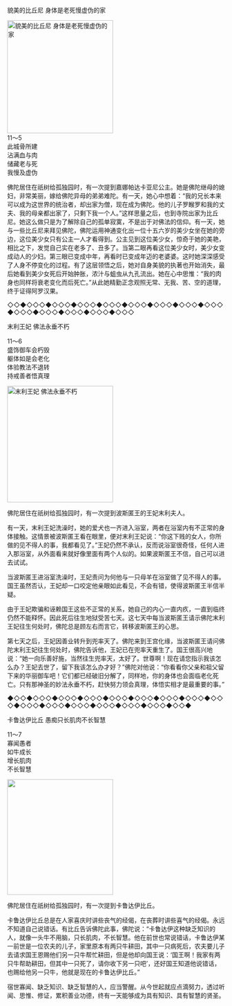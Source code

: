 貌美的比丘尼 身体是老死慢虚伪的家

<div class="e2">
<img src="images/fjj-50-1.jpg" width="245" height="261" alt="貌美的比丘尼 身体是老死慢虚伪的家"/>
<div>
11～5<br>
 此城骨所建<br>
 沾满血与肉<br>
 储藏老与死<br>
 我慢及虚伪
</div>
</div>



佛陀居住在祇树给孤独园时，有一次提到嘉娜帕达卡亚尼公主。她是佛陀继母的媳妇，非常美丽，嫁给佛陀异母的弟弟难陀。有一天，她心中想着：“我的兄长本来可以成为这世界的统治者，却出家为僧，现在成为佛陀。他的儿子罗睺罗和我的丈夫、我的母亲都出家了，只剩下我一个人。”这样思量之后，也到寺院出家为比丘尼。她这么做只是为了解除自己的孤单寂寞，不是出于对佛法的信仰。有一天，她与一些比丘尼来拜见佛陀，佛陀运用神通变化出一位十五六岁的美少女坐在她的旁边，这位美少女只有公主一人才看得到。公主见到这位美少女，惊奇于她的美艳，相比之下，发觉自己实在老多了、丑多了。当第二眼再看这位美少女时，美少女变成动人的少妇。第三眼已变成中年，再看时已变成年迈的老婆婆。这时她深深感受了人身不停变化的过程。有了这层领悟之后，她对自身美貌的执著也开始消失，最后她看到美少女死后开始肿胀，浓汁与蛆虫从九孔流出。她在心中思惟：“我的肉身也同样将衰老变化而后死亡。”从此她精勤正念观照无常、无我、苦、空的道理，终于证得阿罗汉果。

◇◇◆◇◇◇◆◇◇◇◆◇◇◇◆◇◇◇◆◇◇◇◆◇◇◇◆◇◇◇◆◇◇◇◆◇◇◇◆◇◇◇◆◇◇◇◆◇◇◇◆◇◇◇

末利王妃 佛法永垂不朽

<div class="e2">
<div>
 <p class="p13-5">11～6<br>
 盛饰御车会朽毁<br>
 躯体如是会老化<br>
 体验教法不退转<br>
 持戒善者悟真理</p> 
</div>
<img src="images/fjj-50-2.jpg" width="245" height="269" alt="末利王妃 佛法永垂不朽"/>
</div>

佛陀居住在祇树给孤独园时，有一次提到波斯匿王的王妃末利夫人。

有一天，末利王妃洗澡时，她的爱犬也一齐进入浴室，两者在浴室内有不正常的身体接触。这情景被波斯匿王看在眼里，便对末利王妃说：“你这下贱的女人，你所做的见不得人的事，我都看见了。”王妃仍然不承认，反而说浴室很奇怪，任何人进入那浴室，从外面看来就好像里面有两个人似的。如果波斯匿王不信，自己可以进去试试。

当波斯匿王进浴室洗澡时，王妃责问为何他与一只母羊在浴室做了见不得人的事。国王虽然否认，王妃却一口咬定他亲眼如此看见，不会有错，使得波斯匿王半信半疑。

由于王妃欺骗和诬赖国王这些不正常的关系，她自己的内心一直内疚，一直到临终仍然不能释怀。因此死后往生地狱受苦七天。这七天中每当波斯匿王请示佛陀末利王妃往生何处时，佛陀总是顾左右而言它，转移波斯匿王的心思。

第七天之后，王妃因善业转升到兜率天了。佛陀来到王宫化缘，当波斯匿王请问佛陀末利王妃往生何处时，佛陀告诉他，王妃已在兜率天重生了。国王很高兴地说：“她一向乐善好施，当然往生兜率天，太好了。世尊啊！现在请您指示我该怎么办？王妃去世了，留下我该怎么办才好？”佛陀对他说：“你看看你父亲和祖父留下来的华丽御车吧！它们都已经破旧分解了，同样地，你的身体也会面临老化死亡。只有那神圣的妙法永垂不朽，赶快努力领会真理，体悟实相才是最重要的事。”

◆◇◇◆◇◇◇◆◇◇◇◆◇◇◇◆◇◇◇◆◇◇◇◆◇◇◇◆◇◇◇◆◇◇◇◆◇◇◇◆◇◇◇◆◇◇◇◆◇◇◇◆◇◇◇◆◇◇◇◆◇◇◆



卡鲁达伊比丘 愚痴只长肌肉不长智慧



<div class="e2">
<div>
 <p class="p13-5">11～7<br>
 寡闻愚者<br>
 如牛成长<br>
 增长肌肉<br>
 不长智慧<br>
 </p> 
</div>
<img src="images/fjj-50-3.jpg" width="245" height="267" alt=""/>
</div>

佛陀居住在祇树给孤独园时，有一次提到卡鲁达伊比丘。

卡鲁达伊比丘总是在人家喜庆时讲些丧气的经偈，在丧葬时讲些喜气的经偈。永远不知道自己说错话。有比丘告诉佛陀此事，佛陀说：“卡鲁达伊这种缺乏知识的人，就像一头牛不用脑，只长肌肉，不长智慧。他在前世也常说错话，卡鲁达伊某一前世是一位农夫的儿子，家里原本有两只牛耕田，其中一只病死后，农夫要儿子去请求国王恩赐他们另一只牛帮忙耕田，但是他却向国王说：‘国王啊！我家有两只牛帮助耕田，但其中一只死了，请你收下另一只吧’，还好国王知道他说错话，也赐给他另一只牛，他就是现在的卡鲁达伊比丘。”

宿世寡闻、缺乏知识、缺乏智慧的人，应当警醒。从今世起就应点滴努力，透过听闻、思惟、修证，累积善业功德，终有一天能够成为具有知识、具有智慧的贤圣。
